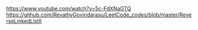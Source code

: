 https://www.youtube.com/watch?v=5c-FdXNaGTQ
​
https://github.com/RevathyGovindarasu/LeetCode_codes/blob/master/ReverseLinkedListII
​
​